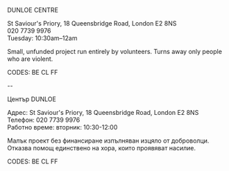 DUNLOE CENTRE

St Saviour's Priory, 18 Queensbridge Road, London E2 8NS  
020 7739 9976  
Tuesday: 10:30am–12am  

Small, unfunded project run entirely by volunteers. Turns away only people who are violent.

CODES: BE CL FF

--

Център DUNLOE

Адрес: St Saviour's Priory, 18 Queensbridge Road, London E2 8NS  
Телефон: 020 7739 9976  
Работно време: вторник: 10:30-12:00  

Малък проект без финансиране изпълняван изцяло от доброволци. Отказва помощ единствено на хора, които проявяват насилие.

CODES: BE CL FF